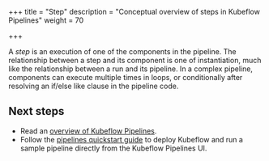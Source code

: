 +++
title = "Step"
description = "Conceptual overview of steps in Kubeflow Pipelines"
weight = 70
                    
+++

A *step* is an execution of one of the components in the pipeline. The
relationship between a step and its component is one of instantiation, much like
the relationship between a run and its pipeline. In a complex pipeline,
components can execute multiple times in loops, or conditionally after resolving
an if/else like clause in the pipeline code.

## Next steps

* Read an [overview of Kubeflow Pipelines](/docs/pipelines/pipelines-overview/).
* Follow the [pipelines quickstart guide](/docs/pipelines/pipelines-quickstart/) 
  to deploy Kubeflow and run a sample pipeline directly from the Kubeflow 
  Pipelines UI.